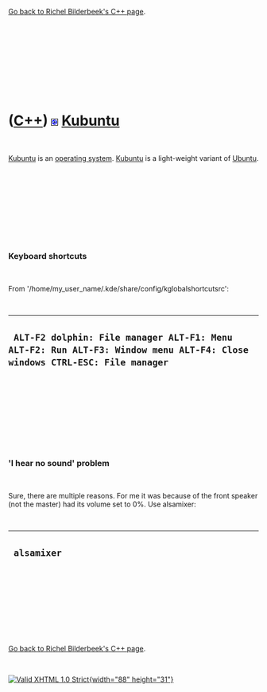 

[Go back to Richel Bilderbeek's C++ page](Cpp.htm).

 

 

 

 

 

([C++](Cpp.htm)) ![Kubuntu](PicKubuntu.png) [Kubuntu](CppKubuntu.htm)
=====================================================================

 

[Kubuntu](CppKubuntu.htm) is an [operating system](CppOs.htm).
[Kubuntu](CppKubuntu.htm) is a light-weight variant of
[Ubuntu](CppUbuntu.htm).

 

 

 

 

 

### Keyboard shortcuts

 

From '/home/my\_user\_name/.kde/share/config/kglobalshortcutsrc':

 

  ---------------------------------------------------------------------------------------------------------------------------
  ` ALT-F2 dolphin: File manager ALT-F1: Menu ALT-F2: Run ALT-F3: Window menu ALT-F4: Close windows CTRL-ESC: File manager`
  ---------------------------------------------------------------------------------------------------------------------------

 

 

 

 

 

### 'I hear no sound' problem

 

Sure, there are multiple reasons. For me it was because of the front
speaker (not the master) had its volume set to 0%. Use alsamixer:

 

  --------------
  ` alsamixer`
  --------------

 

 

 

 

 

[Go back to Richel Bilderbeek's C++ page](Cpp.htm).



 

[![Valid XHTML 1.0 Strict](valid-xhtml10.png){width="88"
height="31"}](http://validator.w3.org/check?uri=referer)
